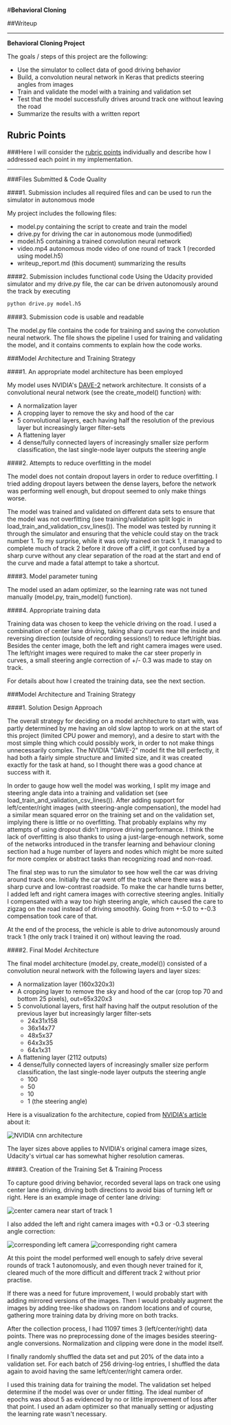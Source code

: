 #**Behavioral Cloning** 

##Writeup

---

**Behavioral Cloning Project**

The goals / steps of this project are the following:
* Use the simulator to collect data of good driving behavior
* Build, a convolution neural network in Keras that predicts steering angles from images
* Train and validate the model with a training and validation set
* Test that the model successfully drives around track one without leaving the road
* Summarize the results with a written report


[//]: # (Image References)

[model_visualization]: ./writeup_report_files/cnn-architecture.png "Model Visualization"
[left]: ./writeup_report_files/left.jpg "Left Image"
[right]: ./writeup_report_files/right.jpg "Right Image"
[center]: ./writeup_report_files/center.jpg "Center Image"

## Rubric Points
###Here I will consider the [rubric points](https://review.udacity.com/#!/rubrics/432/view) individually and describe how I addressed each point in my implementation.  

---
###Files Submitted & Code Quality

####1. Submission includes all required files and can be used to run the simulator in autonomous mode

My project includes the following files:
* model.py containing the script to create and train the model
* drive.py for driving the car in autonomous mode (unmodified)
* model.h5 containing a trained convolution neural network 
* video.mp4 autonomous mode video of one round of track 1 (recorded using model.h5)
* writeup_report.md (this document) summarizing the results

####2. Submission includes functional code
Using the Udacity provided simulator and my drive.py file, the car can be driven autonomously around the track by executing 
```sh
python drive.py model.h5
```

####3. Submission code is usable and readable

The model.py file contains the code for training and saving the convolution neural network. The file shows the pipeline I used for training and validating the model, and it contains comments to explain how the code works.

###Model Architecture and Training Strategy

####1. An appropriate model architecture has been employed

My model uses NVIDIA's [DAVE-2](https://devblogs.nvidia.com/parallelforall/deep-learning-self-driving-cars/#attachment_7025) network architecture. It consists of a convolutional neural network (see the create_model() function) with:

- A normalization layer
- A cropping layer to remove the sky and hood of the car
- 5 convolutional layers, each having half the resolution of the previous layer but increasingly larger filter-sets
- A flattening layer
- 4 dense/fully connected layers of increasingly smaller size perform classification, the last single-node layer outputs the steering angle


####2. Attempts to reduce overfitting in the model

The model does not contain dropout layers in order to reduce overfitting. I tried adding dropout layers between the dense layers, before the network was performing well enough, but dropout seemed to only make things worse.

The model was trained and validated on different data sets to ensure that the model was not overfitting (see training/validation split logic in load_train_and_validation_csv_lines()). The model was tested by running it through the simulator and ensuring that the vehicle could stay on the track number 1. To my surprise, while it was only trained on track 1, it managed to complete much of track 2 before it drove off a cliff, it got confused by a sharp curve without any clear separation of the road at the start and end of the curve and made a fatal attempt to take a shortcut.


####3. Model parameter tuning

The model used an adam optimizer, so the learning rate was not tuned manually (model.py, train_model() function).

####4. Appropriate training data

Training data was chosen to keep the vehicle driving on the road. I used a combination of center lane driving, taking sharp curves near the inside and reversing direction (outside of recording sessions!) to reduce left/right bias. Besides the center image, both the left and right camera images were used. The left/right images were required to make the car steer properly in curves, a small steering angle correction of +/- 0.3 was made to stay on track.  

For details about how I created the training data, see the next section. 

###Model Architecture and Training Strategy

####1. Solution Design Approach

The overall strategy for deciding on a model architecture to start with, was partly determined by me having an old slow laptop to work on at the start of this project (limited CPU power and memory), and a desire to start with the most simple thing which could possibly work, in order to not make things unnecessarily complex. The NVIDIA "DAVE-2" model fit the bill perfectly, it had both a fairly simple structure and limited size, and it was created exactly for the task at hand, so I thought there was a good chance at success with it.

In order to gauge how well the model was working, I split my image and steering angle data into a training and validation set (see load_train_and_validation_csv_lines()). After adding support for left/center/right images (with steering-angle compensation), the model had a similar mean squared error on the training set and on the validation set, implying there is little or no overfitting. That probably explains why my attempts of using dropout didn't improve driving performance. I think the lack of overfitting is also thanks to using a just-large-enough network, some of the networks introduced in the transfer learning and behaviour cloning section had a huge number of layers and nodes which might be more suited for more complex or abstract tasks than recognizing road and non-road.

The final step was to run the simulator to see how well the car was driving around track one. Initially the car went off the track where there was a sharp curve and low-contrast roadside. To make the car handle turns better, I added left and right camera images with corrective steering angles. Initially I compensated with a way too high steering angle, which caused the care to zigzag on the road instead of driving smoothly. Going from +-5.0 to +-0.3 compensation took care of that.

At the end of the process, the vehicle is able to drive autonomously around track 1 (the only track I trained it on) without leaving the road.

####2. Final Model Architecture

The final model architecture (model.py, create_model()) consisted of a convolution neural network with the following layers and layer sizes:

- A normalization layer (160x320x3)
- A cropping layer to remove the sky and hood of the car (crop top 70 and bottom 25 pixels), out=65x320x3
- 5 convolutional layers, first half having half the output resolution of the previous layer but increasingly larger filter-sets
  - 24x31x158
  - 36x14x77
  - 48x5x37
  - 64x3x35
  - 64x1x31
- A flattening layer (2112 outputs)
- 4 dense/fully connected layers of increasingly smaller size perform classification, the last single-node layer outputs the steering angle
  - 100
  - 50
  - 10
  - 1 (the steering angle)

Here is a visualization fo the architecture, copied from [NVIDIA's article](https://devblogs.nvidia.com/parallelforall/deep-learning-self-driving-cars/#attachment_7025) about it:

![NVIDIA cnn architecture][model_visualization]

The layer sizes above applies to NVIDIA's original camera image sizes, Udacity's virtual car has somewhat higher resolution cameras.

####3. Creation of the Training Set & Training Process

To capture good driving behavior, recorded several laps on track one using center lane driving, driving both directions to avoid bias of turning left or right. Here is an example image of center lane driving:

![center camera near start of track 1][center]

I also added the left and right camera images with +0.3 or -0.3 steering angle correction:

![corresponding left camera][left]
![corresponding right camera][right]

At this point the model performed well enough to safely drive several rounds of track 1 autonomously, and even though never trained for it, cleared much of the more difficult and different track 2 without prior practise.

If there was a need for future improvement, I would probably start with adding mirrored versions of the images. Then I would probably augment the images by adding tree-like shadows on random locations and of course, gathering more training data by driving more on both tracks.

After the collection process, I had 11097 times 3 (left/center/right) data points. There was no preprocessing done of the images besides steering-angle conversions. Normalization and clipping were done in the model itself.

I finally randomly shuffled the data set and put 20% of the data into a validation set. For each batch of 256 driving-log entries, I shuffled the data again to avoid having the same left/center/right camera order.

I used this training data for training the model. The validation set helped determine if the model was over or under fitting. The ideal number of epochs was about 5 as evidenced by no or little improvement of loss after that point. I used an adam optimizer so that manually setting or adjusting the learning rate wasn't necessary.
